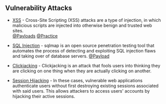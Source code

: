 ## Vulnerability Attacks

- [XSS](https://github.com/daffainfo/AllAboutBugBounty/blob/master/Cross%20Site%20Scripting.md) - Cross-Site Scripting (XSS) attacks are a type of injection, in which malicious scripts are injected into otherwise benign and trusted web sites. <br>
[@Payloads](https://github.com/payloadbox/xss-payload-list/blob/master/Intruder/xss-payload-list.txt)
[@Practice](https://prompt.ml/0)

- [SQL Injection](https://github.com/sqlmapproject/sqlmap) - sqlmap is an open source penetration testing tool that automates the process of detecting and exploiting SQL injection flaws and taking over of database servers. 
[@Payload](https://github.com/payloadbox/sql-injection-payload-list)

- [Clickjacking](https://github.com/D4Vinci/Clickjacking-Tester) - Clickjacking is an attack that fools users into thinking they are clicking on one thing when they are actually clicking on another. 

- [Session Hijacking](https://github.com/OWASP/www-project-web-security-testing-guide/blob/master/v41/4-Web_Application_Security_Testing/06-Session_Management_Testing/03-Testing_for_Session_Fixation.md) - In these cases, vulnerable web applications authenticate users without first destroying existing sessions associated with said users. This allows attackers to access users' accounts by hijacking their active sessions. 